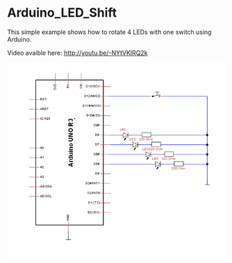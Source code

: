 Arduino_LED_Shift
=================

This simple example shows how to rotate 4 LEDs with one switch using Arduino.

Video avaible here: http://youtu.be/-NYtVKIRQ2k

![Diagram](diagram.png)
